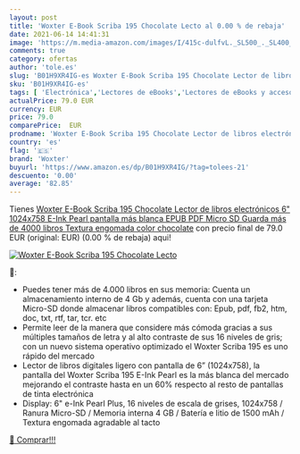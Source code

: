 ```yaml
---
layout: post
title: 'Woxter E-Book Scriba 195 Chocolate Lecto al 0.00 % de rebaja'
date: 2021-06-14 14:41:31
image: 'https://m.media-amazon.com/images/I/415c-dulfvL._SL500_._SL400_.jpg'
comments: true
category: ofertas
author: 'tole.es'
slug: 'B01H9XR4IG-es Woxter E-Book Scriba 195 Chocolate Lector de libros...'
sku: 'B01H9XR4IG-es'
tags: [ 'Electrónica','Lectores de eBooks','Lectores de eBooks y accesorios','chocolate','woxter', ]
actualPrice: 79.0 EUR
currency: EUR
price: 79.0
comparePrice:  EUR
prodname: 'Woxter E-Book Scriba 195 Chocolate Lector de libros electrónicos 6"  1024x758  E-Ink Pearl pantalla más blanca  EPUB  PDF  Micro SD  Guarda más de 4000 libros  Textura engomada  color chocolate'
country: 'es'
flag: '🇪🇸'
brand: 'Woxter'
buyurl: 'https://www.amazon.es/dp/B01H9XR4IG/?tag=tolees-21'
descuento: '0.00'
average: '82.85'
---
```


Tienes [Woxter E-Book Scriba 195 Chocolate Lector de libros electrónicos 6"  1024x758  E-Ink Pearl pantalla más blanca  EPUB  PDF  Micro SD  Guarda más de 4000 libros  Textura engomada  color chocolate](https://www.amazon.es/dp/B01H9XR4IG/?tag=tolees-21) con precio final de  79.0 EUR (original:  EUR) (0.00 %  de rebaja) aqui!

[![Woxter E-Book Scriba 195 Chocolate Lecto](https://m.media-amazon.com/images/I/415c-dulfvL._SL500_._SL400_.jpg)](https://www.amazon.es/dp/B01H9XR4IG/?tag=tolees-21)

🔎:

- Puedes tener más de 4.000 libros en sus memoria: Cuenta un almacenamiento interno de 4 Gb y además, cuenta con una tarjeta Micro-SD donde almacenar libros compatibles con: Epub, pdf, fb2, htm, doc, txt, rtf, tar, tcr. etc
- Permite leer de la manera que considere más cómoda gracias a sus múltiples tamaños de letra y al alto contraste de sus 16 niveles de gris; con un nuevo sistema operativo optimizado el Woxter Scriba 195 es uno rápido del mercado
- Lector de libros digitales ligero con pantalla de 6” (1024x758), la pantalla del Woxter Scriba 195 E-Ink Pearl es la más blanca del mercado mejorando el contraste hasta en un 60% respecto al resto de pantallas de tinta electrónica
- Display: 6" e-Ink Pearl Plus, 16 niveles de escala de grises, 1024x758 / Ranura Micro-SD / Memoria interna 4 GB / Batería e litio de 1500 mAh / Textura engomada agradable al tacto

[🛒 Comprar!!!](https://www.amazon.es/dp/B01H9XR4IG/?tag=tolees-21)
